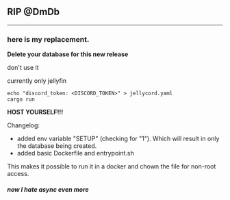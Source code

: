 ## **RIP @DmDb**

___

### here is my replacement.

**Delete your database for this new release**

don't use it

currently only jellyfin

```
echo "discord_token: <DISCORD_TOKEN>" > jellycord.yaml
cargo run
```


**HOST YOURSELF!!!**


Changelog:

* added env variable "SETUP" (checking for "1"). Which will result in only the database being created.
* added basic Dockerfile and entrypoint.sh

This makes it possible to run it in a docker and chown the file for non-root access.


##### now I hate async even more